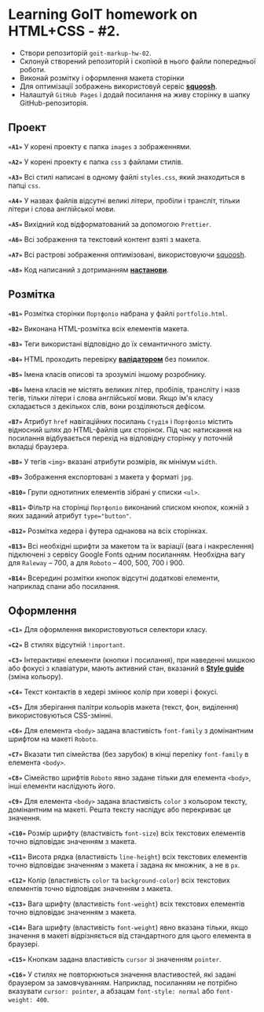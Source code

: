 # Learning GoIT homework on HTML+CSS - #2.

- Створи репозиторій `goit-markup-hw-02`.
- Склонуй створений репозиторій і скопіюй в нього файли попередньої роботи.
- Виконай розмітку і оформлення макета сторінки
- Для оптимізації зображень використовуй сервіс
  [**squoosh**](https://squoosh.app/).
- Налаштуй `GitHub Pages` і додай посилання на живу сторінку в шапку
  GitHub-репозиторія.

## Проект

**`«A1»`** У корені проекту є папка `images` з зображеннями.

**`«A2»`** У корені проекту є папка `css` з файлами стилів.

**`«A3»`** Всі стилі написані в одному файлі `styles.css`, який знаходиться в
папці `css`.

**`«A4»`** У назвах файлів відсутні великі літери, пробіли і трансліт, тільки
літери і слова англійської мови.

**`«A5»`** Вихідний код відформатований за допомогою `Prettier`.

**`«A6»`** Всі зображення та текстовий контент взяті з макета.

**`«A7»`** Всі растрові зображення оптимізовані, використовуючи
[squoosh](https://squoosh.app/).

**`«A8»`** Код написаний з дотриманням [**настанови**](https://codeguide.co/).

## Розмітка

**`«B1»`** Розмітка сторінки `Портфоліо` набрана у файлі `portfolio.html`.

**`«B2»`** Виконана HTML-розмітка всіх елементів макета.

**`«B3»`** Теги використані відповідно до їх семантичного змісту.

**`«B4»`** HTML проходить перевірку
[**валідатором**](http://validator.w3.org/nu/) без помилок.

**`«B5»`** Імена класів описові та зрозумілі іншому розробнику.

**`«B6»`** Імена класів не містять великих літер, пробілів, трансліту і назв
тегів, тільки літери і слова англійської мови. Якщо ім'я класу складається з
декількох слів, вони розділяються дефісом.

**`«B7»`** Атрибут `href` навігаційних посилань `Студія` і `Портфоліо` містить
відносний шлях до HTML-файлів цих сторінок. Під час натискання на посилання
відбувається перехід на відповідну сторінку у поточній вкладці браузера.

**`«B8»`** У тегів `<img>` вказані атрибути розмірів, як мінімум `width`.

**`«B9»`** Зображення експортовані з макета у форматі `jpg`.

**`«B10»`** Групи однотипних елементів зібрані у списки `<ul>`.

**`«B11»`** Фільтр на сторінці `Портфоліо` виконаний списком кнопок, кожній з
яких заданий атрибут `type="button"`.

**`«B12»`** Розмітка хедера і футера однакова на всіх сторінках.

**`«B13»`** Всі необхідні шрифти за макетом та їх варіації (вага і накреслення)
підключені з сервісу Google Fonts одним посиланням. Необхідна вагу для `Raleway`
– 700, а для `Roboto` – 400, 500, 700 і 900.

**`«B14»`** Всередині розмітки кнопок відсутні додаткові елементи, наприклад
спани або посилання.

## Оформлення

**`«C1»`** Для оформлення використовуються селектори класу.

**`«C2»`** В стилях відсутній `!important`.

**`«C3»`** Інтерактивні елементи (кнопки і посилання), при наведенні мишкою або
фокусі з клавіатури, мають активний стан, вказаний в
[**Style guide**](<https://www.figma.com/file/B1m2uk25m1eAgroESAuM2g/Web-Studio-(Version-3.0)?type=design&node-id=296641-536&mode=design&t=aZfaXw4g37J9uDEh-0>)
(зміна кольору).

**`«С4»`** Текст контактів в хедері змінює колір при ховері і фокусі.

**`«C5»`** Для зберігання палітри кольорів макета (текст, фон, виділення)
використовуються CSS-змінні.

**`«С6»`** Для елемента `<body>` задана властивість `font-family` з домінантним
шрифтом на макеті `Roboto`.

**`«С7»`** Вказати тип сімейства (без зарубок) в кінці переліку `font-family` в
елемента `<body>`.

**`«С8»`** Сімейство шрифтів `Roboto` явно задане тільки для елемента `<body>`,
інші елементи наслідують його.

**`«С9»`** Для елемента `<body>` задана властивість `color` з кольором тексту,
домінантним на макеті. Решта тексту наслідує або перекриває це значення.

**`«С10»`** Розмір шрифту (властивість `font-size`) всіх текстових елементів
точно відповідає значенням з макета.

**`«С11»`** Висота рядка (властивість `line-height`) всіх текстових елементів
точно відповідає значенням з макета і задана як множник, а не в `px`.

**`«С12»`** Колір (властивість `color` та `background-color`) всіх текстових
елементів точно відповідає значенням з макета.

**`«С13»`** Вага шрифту (властивість `font-weight`) всіх текстових елементів
точно відповідає значенням з макета.

**`«С14»`** Вага шрифту (властивість `font-weight`) явно вказана тільки, якщо
значення в макеті відрізняється від стандартного для цього елемента в браузері.

**`«С15»`** Кнопкам задана властивість `cursor` зі значенням `pointer`.

**`«С16»`** У стилях не повторюються значення властивостей, які задані браузером
за замовчуванням. Наприклад, посиланням не потрібно вказувати `cursor: pointer`,
а абзацам `font-style: normal` або `font-weight: 400`.
